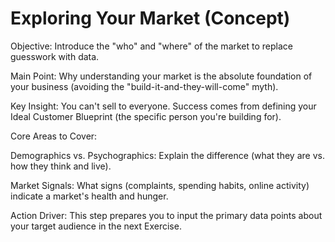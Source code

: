# Exploring Your Market (Concept)
Objective: Introduce the "who" and "where" of the market to replace guesswork with data.

Main Point: Why understanding your market is the absolute foundation of your business (avoiding the "build-it-and-they-will-come" myth).

Key Insight: You can't sell to everyone. Success comes from defining your Ideal Customer Blueprint (the specific person you're building for).

Core Areas to Cover:

Demographics vs. Psychographics: Explain the difference (what they are vs. how they think and live).

Market Signals: What signs (complaints, spending habits, online activity) indicate a market's health and hunger.

Action Driver: This step prepares you to input the primary data points about your target audience in the next Exercise.